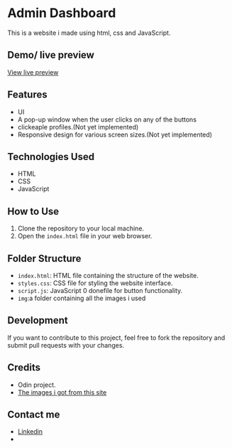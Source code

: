 # Admin Dashboard

This is a website i made using html, css and JavaScript.

## Demo/ live preview
[View live preview](https://tahbjee.github.io/Admin-Dashboard/)

## Features

- UI
- A pop-up window when the user clicks on any of the buttons
- clickeaple profiles.(Not yet implemented)
- Responsive design for various screen sizes.(Not yet implemented)

## Technologies Used

- HTML
- CSS
- JavaScript

## How to Use

1. Clone the repository to your local machine.
2. Open the `index.html` file in your web browser.

## Folder Structure

- `index.html`: HTML file containing the structure of the website.
- `styles.css`: CSS file for styling the website interface.
- `script.js`: JavaScript 0 donefile for button functionality.
- `img`:a folder containing all the images i used

## Development

If you want to contribute to this project, feel free to fork the repository and submit pull requests with your changes.

## Credits

- Odin project.
- [The images i got from this site](https://www.freepik.com/free-vector/set-people-avatars-isolated-round-icons-faces_28590618.htm#page=3&query=icon%20pack%20profiles&position=0&from_view=keyword&track=ais&uuid=aa16ea30-48df-4974-8a7a-fd88d5ff1a5b)
## Contact me

- [Linkedin]( )
- 

